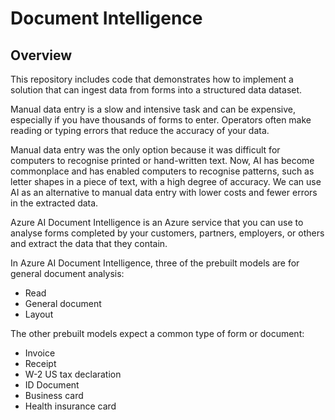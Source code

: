 # Document Intelligence

## Overview

This repository includes code that demonstrates how to implement a solution that can ingest data from forms into a structured data dataset. 

Manual data entry is a slow and intensive task and can be expensive, especially if you have thousands of forms to enter. Operators often make reading or typing errors that reduce the accuracy of your data.

Manual data entry was the only option because it was difficult for computers to recognise printed or hand-written text. Now, AI has become commonplace and has enabled computers to recognise patterns, such as letter shapes in a piece of text, with a high degree of accuracy. We can use AI as an alternative to manual data entry with lower costs and fewer errors in the extracted data.

Azure AI Document Intelligence is an Azure service that you can use to analyse forms completed by your customers, partners, employers, or others and extract the data that they contain.

In Azure AI Document Intelligence, three of the prebuilt models are for general document analysis:

* Read
* General document
* Layout

The other prebuilt models expect a common type of form or document:

* Invoice
* Receipt
* W-2 US tax declaration
* ID Document
* Business card
* Health insurance card
